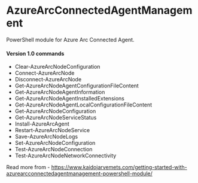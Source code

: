 # AzureArcConnectedAgentManagement
PowerShell module for Azure Arc Connected Agent.


#### Version 1.0 commands
* Clear-AzureArcNodeConfiguration<br>
* Connect-AzureArcNode<br>
* Disconnect-AzureArcNode<br>
* Get-AzureArcNodeAgentConfigurationFileContent<br>
* Get-AzureArcNodeAgentInformation<br>
* Get-AzureArcNodeAgentInstalledExtensions<br>
* Get-AzureArcNodeAgentLocalConfigurationFileContent<br>
* Get-AzureArcNodeConfiguration<br>
* Get-AzureArcNodeServiceStatus<br>
* Install-AzureArcAgent<br>
* Restart-AzureArcNodeService<br>
* Save-AzureArcNodeLogs<br>
* Set-AzureArcNodeConfiguration<br>
* Test-AzureArcNodeConnection<br>
* Test-AzureArcNodeNetworkConnectivity<br>


Read more from - https://www.kaidojarvemets.com/getting-started-with-azurearcconnectedagentmanagement-powershell-module/
